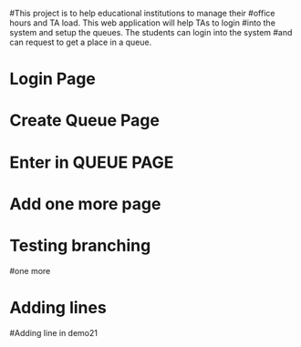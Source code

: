 #This project is to help educational institutions to manage their 
#office hours and TA load. This web application will help TAs to login
#into the system and setup the queues. The students can login into the system 
#and can request to get a place  in a queue.

# Login Page
# Create Queue Page
# Enter in QUEUE PAGE
# Add one more page
# Testing branching
#one more

# Adding lines

#Adding line in demo21
